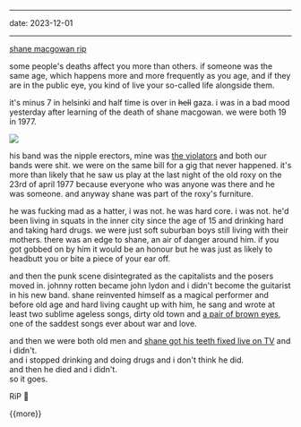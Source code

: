 
---------------------------------------------------------
date: 2023-12-01 

---------------------------------------------------------


[shane macgowan rip](https://every.thingness.link/shane)

some people's deaths affect you more than others. if someone was the same age, which happens more and more frequently as you age, and if they are in the public eye, you kind of live your so-called life alongside them.

it's minus 7 in helsinki and half time is over in <strike>hell</strike> gaza. i was in a bad mood yesterday after learning of the death of shane macgowan. we were both 19 in 1977.

![](https://every.thingness.link/files/_shane_macgowan_rip.jpg)

his band was the nipple erectors, mine was [the violators](http://punk77.co.uk/groups/violators.htm) and both our bands were shit. we were on the same bill for a gig that never happened. it's more than likely that he saw us play at the last night of the old roxy on the 23rd of april 1977 because everyone who was anyone was there and he was someone. and anyway shane was part of the roxy's furniture. 

he was fucking mad as a hatter, i was not. he was hard core. i was not. he'd been living in squats in the inner city since the age of 15 and drinking hard and taking hard drugs. we were just soft suburban boys still living with their mothers. there was an edge to shane, an air of danger around him. if you got gobbed on by him it would be an honour but he was just as likely to headbutt you or bite a piece of your ear off.

and then the punk scene disintegrated as the capitalists and the posers moved in. johnny rotten became john lydon and i didn't become the guitarist in his new band. shane reinvented himself as a magical performer and before old age and hard living caught up with him, he sang and wrote at least two sublime ageless songs, dirty old town and [a pair of brown eyes](https://every.thingness.link/files/a-pair-of-brown-eyes.mp4), one of the saddest songs ever about war and love.

and then we were both old men and [shane got his teeth fixed live on TV](https://www.theguardian.com/tv-and-radio/2015/dec/20/shane-macgowan-a-wreck-reborn-new-teeth-tv-special) and i didn't.  
and i stopped drinking and doing drugs and i don't think he did.  
and then he died and i didn't.   
so it goes.   

RiP 🥲

{{more}}
